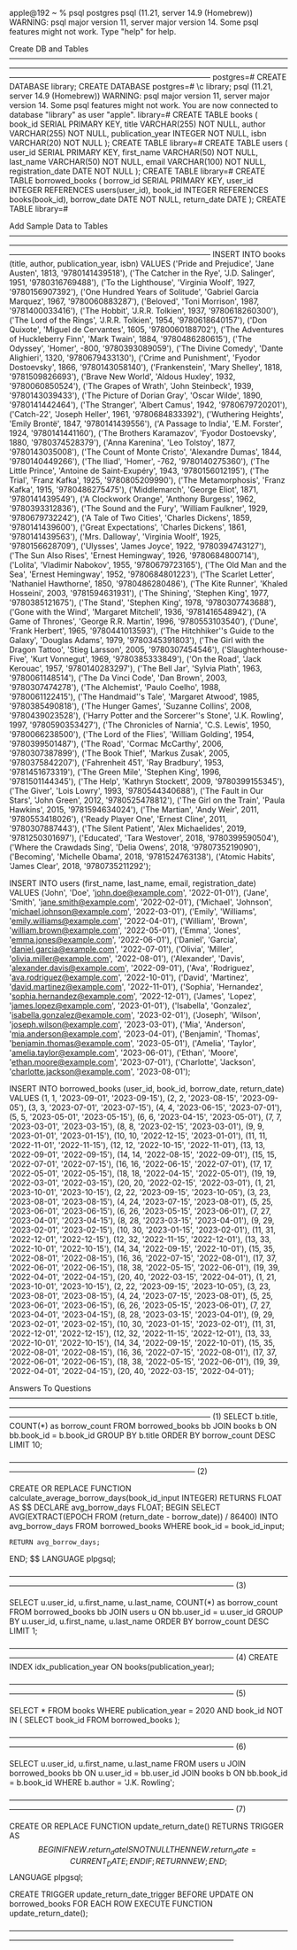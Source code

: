 apple@192 ~ % psql postgres
psql (11.21, server 14.9 (Homebrew))
WARNING: psql major version 11, server major version 14.
         Some psql features might not work.
Type "help" for help.


Create DB and Tables
——————————————————————————————————————————————————————————————————————————————————————————————————
postgres=# CREATE DATABASE library;
CREATE DATABASE
postgres=# \c library;
psql (11.21, server 14.9 (Homebrew))
WARNING: psql major version 11, server major version 14.
         Some psql features might not work.
You are now connected to database "library" as user "apple".
library=# CREATE TABLE books (
    book_id SERIAL PRIMARY KEY,
    title VARCHAR(255) NOT NULL,
    author VARCHAR(255) NOT NULL,
    publication_year INTEGER NOT NULL,
    isbn VARCHAR(20) NOT NULL
);
CREATE TABLE
library=# CREATE TABLE users (
    user_id SERIAL PRIMARY KEY,
    first_name VARCHAR(50) NOT NULL,
    last_name VARCHAR(50) NOT NULL,
    email VARCHAR(100) NOT NULL,
    registration_date DATE NOT NULL
);
CREATE TABLE
library=# CREATE TABLE borrowed_books (
    borrow_id SERIAL PRIMARY KEY,
    user_id INTEGER REFERENCES users(user_id),
    book_id INTEGER REFERENCES books(book_id),
    borrow_date DATE NOT NULL,
    return_date DATE
);
CREATE TABLE
library=# 

Add Sample Data to Tables
——————————————————————————————————————————————————————————————————————————————————————————————————
INSERT INTO books (title, author, publication_year, isbn) 
VALUES 
    ('Pride and Prejudice', 'Jane Austen', 1813, '9780141439518'),
    ('The Catcher in the Rye', 'J.D. Salinger', 1951, '9780316769488'),
    ('To the Lighthouse', 'Virginia Woolf', 1927, '9780156907392'),
    ('One Hundred Years of Solitude', 'Gabriel Garcia Marquez', 1967, '9780060883287'),
    ('Beloved', 'Toni Morrison', 1987, '9781400033416'),
    ('The Hobbit', 'J.R.R. Tolkien', 1937, '9780618260300'),
    ('The Lord of the Rings', 'J.R.R. Tolkien', 1954, '9780618640157'),
    ('Don Quixote', 'Miguel de Cervantes', 1605, '9780060188702'),
    ('The Adventures of Huckleberry Finn', 'Mark Twain', 1884, '9780486280615'),
    ('The Odyssey', 'Homer', -800, '9780393089059'),
    ('The Divine Comedy', 'Dante Alighieri', 1320, '9780679433130'),
    ('Crime and Punishment', 'Fyodor Dostoevsky', 1866, '9780143058140'),
    ('Frankenstein', 'Mary Shelley', 1818, '9781509826693'),
    ('Brave New World', 'Aldous Huxley', 1932, '9780060850524'),
    ('The Grapes of Wrath', 'John Steinbeck', 1939, '9780143039433'),
    ('The Picture of Dorian Gray', 'Oscar Wilde', 1890, '9780141442464'),
    ('The Stranger', 'Albert Camus', 1942, '9780679720201'),
    ('Catch-22', 'Joseph Heller', 1961, '9780684833392'),
    ('Wuthering Heights', 'Emily Brontë', 1847, '9780141439556'),
    ('A Passage to India', 'E.M. Forster', 1924, '9780141441160’),
    ('The Brothers Karamazov', 'Fyodor Dostoevsky', 1880, '9780374528379'),
    ('Anna Karenina', 'Leo Tolstoy', 1877, '9780143035008'),
    ('The Count of Monte Cristo', 'Alexandre Dumas', 1844, '9780140449266'),
    ('The Iliad', 'Homer', -762, '9780140275360'),
    ('The Little Prince', 'Antoine de Saint-Exupéry', 1943, '9780156012195'),
    ('The Trial', 'Franz Kafka', 1925, '9780805209990'),
    ('The Metamorphosis', 'Franz Kafka', 1915, '9780486275475'),
    ('Middlemarch', 'George Eliot', 1871, '9780141439549'),
    ('A Clockwork Orange', 'Anthony Burgess', 1962, '9780393312836'),
    ('The Sound and the Fury', 'William Faulkner', 1929, '9780679732242'),
    ('A Tale of Two Cities', 'Charles Dickens', 1859, '9780141439600'),
    ('Great Expectations', 'Charles Dickens', 1861, '9780141439563'),
    ('Mrs. Dalloway', 'Virginia Woolf', 1925, '9780156628709'),
    ('Ulysses', 'James Joyce', 1922, '9780394743127'),
    ('The Sun Also Rises', 'Ernest Hemingway', 1926, '9780684800714'),
    ('Lolita', 'Vladimir Nabokov', 1955, '9780679723165'),
    ('The Old Man and the Sea', 'Ernest Hemingway', 1952, '9780684801223'),
    ('The Scarlet Letter', 'Nathaniel Hawthorne', 1850, '9780486280486'),
    ('The Kite Runner', 'Khaled Hosseini', 2003, '9781594631931'),
    ('The Shining', 'Stephen King', 1977, '9780385121675'),
    ('The Stand', 'Stephen King', 1978, '9780307743688'),
    ('Gone with the Wind', 'Margaret Mitchell', 1936, '9781416548942'),
    ('A Game of Thrones', 'George R.R. Martin', 1996, '9780553103540'),
    ('Dune', 'Frank Herbert', 1965, '9780441013593'),
    ('The Hitchhiker''s Guide to the Galaxy', 'Douglas Adams', 1979, '9780345391803'),
    ('The Girl with the Dragon Tattoo', 'Stieg Larsson', 2005, '9780307454546'),
    ('Slaughterhouse-Five', 'Kurt Vonnegut', 1969, '9780385333849'),
    ('On the Road', 'Jack Kerouac', 1957, '9780140283297'),
    ('The Bell Jar', 'Sylvia Plath', 1963, '9780061148514'),
    ('The Da Vinci Code', 'Dan Brown', 2003, '9780307474278'),
    ('The Alchemist', 'Paulo Coelho', 1988, '9780061122415'),
    ('The Handmaid''s Tale', 'Margaret Atwood', 1985, '9780385490818'),
    ('The Hunger Games', 'Suzanne Collins', 2008, '9780439023528'),
    ('Harry Potter and the Sorcerer''s Stone', 'J.K. Rowling', 1997, '9780590353427'),
    ('The Chronicles of Narnia', 'C.S. Lewis', 1950, '9780066238500'),
    ('The Lord of the Flies', 'William Golding', 1954, '9780399501487'),
    ('The Road', 'Cormac McCarthy', 2006, '9780307387899'),
    ('The Book Thief', 'Markus Zusak', 2005, '9780375842207'),
    ('Fahrenheit 451', 'Ray Bradbury', 1953, '9781451673319'),
    ('The Green Mile', 'Stephen King', 1996, '9781501144345'),
    ('The Help', 'Kathryn Stockett', 2009, '9780399155345'),
    ('The Giver', 'Lois Lowry', 1993, '9780544340688'),
    ('The Fault in Our Stars', 'John Green', 2012, '9780525478812'),
    ('The Girl on the Train', 'Paula Hawkins', 2015, '9781594634024'),
    ('The Martian', 'Andy Weir', 2011, '9780553418026'),
    ('Ready Player One', 'Ernest Cline', 2011, '9780307887443'),
    ('The Silent Patient', 'Alex Michaelides', 2019, '9781250301697'),
    ('Educated', 'Tara Westover', 2018, '9780399590504'),
    ('Where the Crawdads Sing', 'Delia Owens', 2018, '9780735219090'),
    ('Becoming', 'Michelle Obama', 2018, '9781524763138'),
    ('Atomic Habits', 'James Clear', 2018, '9780735211292');

INSERT INTO users (first_name, last_name, email, registration_date) 
VALUES
    ('John', 'Doe', 'john.doe@example.com', '2022-01-01'),
    ('Jane', 'Smith', 'jane.smith@example.com', '2022-02-01'),
    ('Michael', 'Johnson', 'michael.johnson@example.com', '2022-03-01'),
    ('Emily', 'Williams', 'emily.williams@example.com', '2022-04-01'),
    ('William', 'Brown', 'william.brown@example.com', '2022-05-01'),
    ('Emma', 'Jones', 'emma.jones@example.com', '2022-06-01'),
    ('Daniel', 'Garcia', 'daniel.garcia@example.com', '2022-07-01'),
    ('Olivia', 'Miller', 'olivia.miller@example.com', '2022-08-01'),
    ('Alexander', 'Davis', 'alexander.davis@example.com', '2022-09-01'),
    ('Ava', 'Rodriguez', 'ava.rodriguez@example.com', '2022-10-01'),
    ('David', 'Martinez', 'david.martinez@example.com', '2022-11-01'),
    ('Sophia', 'Hernandez', 'sophia.hernandez@example.com', '2022-12-01'),
    ('James', 'Lopez', 'james.lopez@example.com', '2023-01-01'),
    ('Isabella', 'Gonzalez', 'isabella.gonzalez@example.com', '2023-02-01'),
    ('Joseph', 'Wilson', 'joseph.wilson@example.com', '2023-03-01'),
    ('Mia', 'Anderson', 'mia.anderson@example.com', '2023-04-01'),
    ('Benjamin', 'Thomas', 'benjamin.thomas@example.com', '2023-05-01'),
    ('Amelia', 'Taylor', 'amelia.taylor@example.com', '2023-06-01'),
    ('Ethan', 'Moore', 'ethan.moore@example.com', '2023-07-01'),
    ('Charlotte', 'Jackson', 'charlotte.jackson@example.com', '2023-08-01');

INSERT INTO borrowed_books (user_id, book_id, borrow_date, return_date) 
VALUES 
    (1, 1, '2023-09-01', '2023-09-15'),
    (2, 2, '2023-08-15', '2023-09-05'),
    (3, 3, '2023-07-01', '2023-07-15'),
    (4, 4, '2023-06-15', '2023-07-01'),
    (5, 5, '2023-05-01', '2023-05-15'),
    (6, 6, '2023-04-15', '2023-05-01'),
    (7, 7, '2023-03-01', '2023-03-15'),
    (8, 8, '2023-02-15', '2023-03-01'),
    (9, 9, '2023-01-01', '2023-01-15'),
    (10, 10, '2022-12-15', '2023-01-01'),
    (11, 11, '2022-11-01', '2022-11-15'),
    (12, 12, '2022-10-15', '2022-11-01'),
    (13, 13, '2022-09-01', '2022-09-15'),
    (14, 14, '2022-08-15', '2022-09-01'),
    (15, 15, '2022-07-01', '2022-07-15'),
    (16, 16, '2022-06-15', '2022-07-01'),
    (17, 17, '2022-05-01', '2022-05-15'),
    (18, 18, '2022-04-15', '2022-05-01'),
    (19, 19, '2022-03-01', '2022-03-15'),
    (20, 20, '2022-02-15', '2022-03-01'),
    (1, 21, '2023-10-01', '2023-10-15'),
    (2, 22, '2023-09-15', '2023-10-05'),
    (3, 23, '2023-08-01', '2023-08-15'),
    (4, 24, '2023-07-15', '2023-08-01'),
    (5, 25, '2023-06-01', '2023-06-15'),
    (6, 26, '2023-05-15', '2023-06-01'),
    (7, 27, '2023-04-01', '2023-04-15'),
    (8, 28, '2023-03-15', '2023-04-01'),
    (9, 29, '2023-02-01', '2023-02-15'),
    (10, 30, '2023-01-15', '2023-02-01'),
    (11, 31, '2022-12-01', '2022-12-15'),
    (12, 32, '2022-11-15', '2022-12-01'),
    (13, 33, '2022-10-01', '2022-10-15'),
    (14, 34, '2022-09-15', '2022-10-01'),
    (15, 35, '2022-08-01', '2022-08-15'),
    (16, 36, '2022-07-15', '2022-08-01'),
    (17, 37, '2022-06-01', '2022-06-15'),
    (18, 38, '2022-05-15', '2022-06-01'),
    (19, 39, '2022-04-01', '2022-04-15'),
    (20, 40, '2022-03-15', '2022-04-01'),
    (1, 21, '2023-10-01', '2023-10-15'),
    (2, 22, '2023-09-15', '2023-10-05'),
    (3, 23, '2023-08-01', '2023-08-15'),
    (4, 24, '2023-07-15', '2023-08-01'),
    (5, 25, '2023-06-01', '2023-06-15'),
    (6, 26, '2023-05-15', '2023-06-01'),
    (7, 27, '2023-04-01', '2023-04-15'),
    (8, 28, '2023-03-15', '2023-04-01'),
    (9, 29, '2023-02-01', '2023-02-15'),
    (10, 30, '2023-01-15', '2023-02-01'),
    (11, 31, '2022-12-01', '2022-12-15'),
    (12, 32, '2022-11-15', '2022-12-01'),
    (13, 33, '2022-10-01', '2022-10-15'),
    (14, 34, '2022-09-15', '2022-10-01'),
    (15, 35, '2022-08-01', '2022-08-15'),
    (16, 36, '2022-07-15', '2022-08-01'),
    (17, 37, '2022-06-01', '2022-06-15'),
    (18, 38, '2022-05-15', '2022-06-01'),
    (19, 39, '2022-04-01', '2022-04-15'),
    (20, 40, '2022-03-15', '2022-04-01');


Answers To Questions
——————————————————————————————————————————————————————————————————————————————————————————————————
(1)
SELECT b.title, COUNT(*) as borrow_count
FROM borrowed_books bb
JOIN books b ON bb.book_id = b.book_id
GROUP BY b.title
ORDER BY borrow_count DESC
LIMIT 10;

————————————————————————————————————————————————————————————
(2)

CREATE OR REPLACE FUNCTION calculate_average_borrow_days(book_id_input INTEGER)
RETURNS FLOAT AS $$
DECLARE
    avg_borrow_days FLOAT;
BEGIN
    SELECT AVG(EXTRACT(EPOCH FROM (return_date - borrow_date)) / 86400) INTO avg_borrow_days
    FROM borrowed_books
    WHERE book_id = book_id_input;
    
    RETURN avg_borrow_days;
END;
$$ LANGUAGE plpgsql;

—————————————————————————————————————————————————————————————————
(3)

SELECT u.user_id, u.first_name, u.last_name, COUNT(*) as borrow_count
FROM borrowed_books bb
JOIN users u ON bb.user_id = u.user_id
GROUP BY u.user_id, u.first_name, u.last_name
ORDER BY borrow_count DESC
LIMIT 1;

—————————————————————————————————————————————————————————————————
(4)
CREATE INDEX idx_publication_year ON books(publication_year);

—————————————————————————————————————————————————————————————————
(5)

SELECT *
FROM books
WHERE publication_year = 2020
AND book_id NOT IN (
    SELECT book_id
    FROM borrowed_books
);

—————————————————————————————————————————————————————————————————
(6)

SELECT u.user_id, u.first_name, u.last_name
FROM users u
JOIN borrowed_books bb ON u.user_id = bb.user_id
JOIN books b ON bb.book_id = b.book_id
WHERE b.author = 'J.K. Rowling';

—————————————————————————————————————————————————————————————————
(7)

CREATE OR REPLACE FUNCTION update_return_date()
RETURNS TRIGGER AS $$
BEGIN
    IF NEW.return_date IS NOT NULL THEN
        NEW.return_date = CURRENT_DATE;
    END IF;
    RETURN NEW;
END;
$$ LANGUAGE plpgsql;

CREATE TRIGGER update_return_date_trigger
BEFORE UPDATE ON borrowed_books
FOR EACH ROW
EXECUTE FUNCTION update_return_date();

—————————————————————————————————————————————————————————————————
